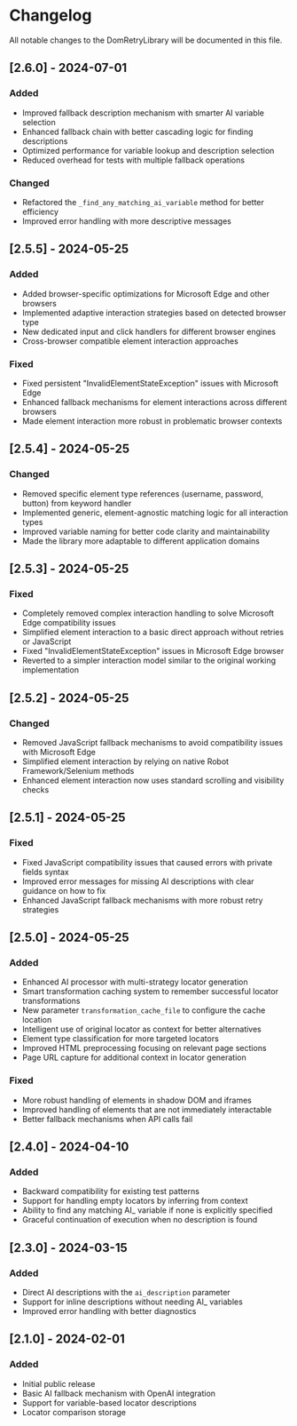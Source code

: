 # Changelog

All notable changes to the DomRetryLibrary will be documented in this file.

## [2.6.0] - 2024-07-01

### Added
- Improved fallback description mechanism with smarter AI variable selection
- Enhanced fallback chain with better cascading logic for finding descriptions
- Optimized performance for variable lookup and description selection
- Reduced overhead for tests with multiple fallback operations

### Changed
- Refactored the `_find_any_matching_ai_variable` method for better efficiency
- Improved error handling with more descriptive messages

## [2.5.5] - 2024-05-25

### Added
- Added browser-specific optimizations for Microsoft Edge and other browsers
- Implemented adaptive interaction strategies based on detected browser type
- New dedicated input and click handlers for different browser engines
- Cross-browser compatible element interaction approaches

### Fixed
- Fixed persistent "InvalidElementStateException" issues with Microsoft Edge
- Enhanced fallback mechanisms for element interactions across different browsers
- Made element interaction more robust in problematic browser contexts

## [2.5.4] - 2024-05-25

### Changed
- Removed specific element type references (username, password, button) from keyword handler
- Implemented generic, element-agnostic matching logic for all interaction types
- Improved variable naming for better code clarity and maintainability
- Made the library more adaptable to different application domains

## [2.5.3] - 2024-05-25

### Fixed
- Completely removed complex interaction handling to solve Microsoft Edge compatibility issues
- Simplified element interaction to a basic direct approach without retries or JavaScript
- Fixed "InvalidElementStateException" issues in Microsoft Edge browser
- Reverted to a simpler interaction model similar to the original working implementation

## [2.5.2] - 2024-05-25

### Changed
- Removed JavaScript fallback mechanisms to avoid compatibility issues with Microsoft Edge
- Simplified element interaction by relying on native Robot Framework/Selenium methods
- Enhanced element interaction now uses standard scrolling and visibility checks

## [2.5.1] - 2024-05-25

### Fixed
- Fixed JavaScript compatibility issues that caused errors with private fields syntax
- Improved error messages for missing AI descriptions with clear guidance on how to fix
- Enhanced JavaScript fallback mechanisms with more robust retry strategies

## [2.5.0] - 2024-05-25

### Added
- Enhanced AI processor with multi-strategy locator generation
- Smart transformation caching system to remember successful locator transformations
- New parameter `transformation_cache_file` to configure the cache location
- Intelligent use of original locator as context for better alternatives
- Element type classification for more targeted locators
- Improved HTML preprocessing focusing on relevant page sections
- Page URL capture for additional context in locator generation

### Fixed
- More robust handling of elements in shadow DOM and iframes
- Improved handling of elements that are not immediately interactable
- Better fallback mechanisms when API calls fail

## [2.4.0] - 2024-04-10

### Added
- Backward compatibility for existing test patterns
- Support for handling empty locators by inferring from context
- Ability to find any matching AI_ variable if none is explicitly specified
- Graceful continuation of execution when no description is found

## [2.3.0] - 2024-03-15

### Added
- Direct AI descriptions with the `ai_description` parameter
- Support for inline descriptions without needing AI_ variables
- Improved error handling with better diagnostics

## [2.1.0] - 2024-02-01

### Added
- Initial public release
- Basic AI fallback mechanism with OpenAI integration
- Support for variable-based locator descriptions
- Locator comparison storage 